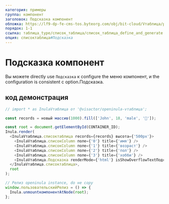 ```yaml
---
категория: примеры
группа: компонент
заголовок: Подсказка компонент
обложка: https://lf9-dp-fe-cms-tos.byteorg.com/obj/bit-cloud/Vтаблица/preview/react-по умолчанию-новый.png
порядок: 1-1
ссылка: таблица_type/список_таблица/список_таблица_define_and_generate
опция: списоктаблица#Подсказка
---
```


# Подсказка компонент

Вы можете directly use `Подсказка` к configure the меню компонент, и the configuration is consistent с option.Подсказка.

## код демонстрация

```javascript liveдемонстрация template=vтаблица-openinula
// import * as InulaVтаблица от '@visactor/openinula-vтаблица';

const records = новый массив(1000).fill(['John', 18, 'male', '🏀']);

const root = document.getElementById(CONTAINER_ID);
Inula.render(
  <InulaVтаблица.списоктаблица records={records} высота={'500px'}>
    <InulaVтаблица.списокColumn поле={'0'} title={'имя'} />
    <InulaVтаблица.списокColumn поле={'1'} title={'возраст'} />
    <InulaVтаблица.списокColumn поле={'2'} title={'пол'} />
    <InulaVтаблица.списокColumn поле={'3'} title={'хобби'} />
    <InulaVтаблица.Подсказка renderMode={'html'} isShowOverflowTextПодсказка={true} />
  </InulaVтаблица.списоктаблица>,
  root
);

// Релиз openinula instance, do не copy
window.пользовательскийРелиз = () => {
  Inula.unmountкомпонентAtNode(root);
};
```
